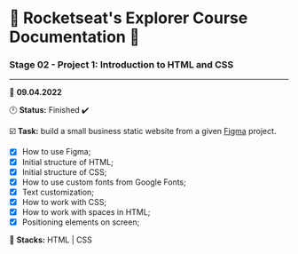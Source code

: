 # 🚀 Rocketseat's Explorer Course Documentation 📁
 
### Stage 02 - Project 1: Introduction to HTML and CSS
 
---
  
📅 **09.04.2022**
  
🕛 **Status:** Finished ✔️


☑️ **Task:** build a small business static website from a given [Figma](https://www.figma.com/file/psJXoUxdJPITZZgJiRjxcH/Explorer-(Copy)) project.

 - [x] How to use Figma;
 - [x] Initial structure of HTML;
 - [x] Initial structure of CSS;
 - [x] How to use custom fonts from Google Fonts;
 - [x] Text customization;
 - [x] How to work with CSS;
 - [x] How to work with spaces in HTML;
 - [x] Positioning elements on screen; 

📌 **Stacks:** HTML | CSS